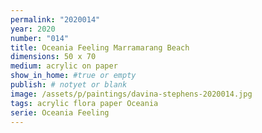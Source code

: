 ```yaml
---
permalink: "2020014"
year: 2020
number: "014"
title: Oceania Feeling Marramarang Beach
dimensions: 50 x 70
medium: acrylic on paper
show_in_home: #true or empty
publish: # notyet or blank
image: /assets/p/paintings/davina-stephens-2020014.jpg
tags: acrylic flora paper Oceania
serie: Oceania Feeling
---
```


